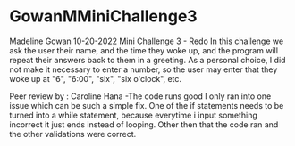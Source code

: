 # GowanMMiniChallenge3
Madeline Gowan
10-20-2022
Mini Challenge 3 - Redo
In this challenge we ask the user their name, and the time they woke up, and the program will repeat their answers back to them in a greeting. As a personal choice, I did not make it necessary to enter a number, so the user may enter that they woke up at "6", "6:00", "six", "six o'clock", etc.

Peer review by : Caroline Hana -The code runs good I only ran into one issue which can be such a simple fix. One of the if statements needs to be turned into a while statement, because everytime i input something incorrect it just ends instead of looping. Other then that the code ran and the other validations were correct.
